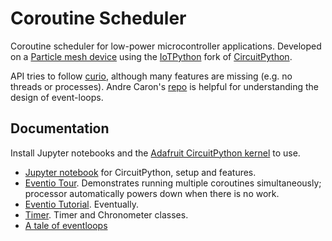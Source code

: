 # Coroutine Scheduler

Coroutine scheduler for low-power microcontroller applications. Developed on a [Particle mesh device](https://www.particle.io/mesh) using the [IoTPython](https://github.com/bboser/iotpython) fork of [CircuitPython](https://github.com/adafruit/circuitpython).

API tries to follow [curio](https://curio.readthedocs.io), although many features are missing (e.g. no threads or processes). Andre Caron's [repo](https://github.com/AndreLouisCaron/a-tale-of-event-loops) is helpful for understanding the design of event-loops.

## Documentation

Install Jupyter notebooks and the [Adafruit CircuitPython kernel](https://github.com/adafruit/circuitpython_kernel) to use.

* [Jupyter notebook](doc/circuitpython_kernel.ipynb) for CircuitPython, setup and features.
* [Eventio Tour](doc/eventio_tour.ipynb). Demonstrates running multiple coroutines simultaneously; processor automatically powers down when there is no work.
* [Eventio Tutorial](doc/eventio_tutorial.ipynb). Eventually.
* [Timer](doc/timer.ipynb). Timer and Chronometer classes.
* [A tale of eventloops](doc/tale_of_event_loops.ipynb)
